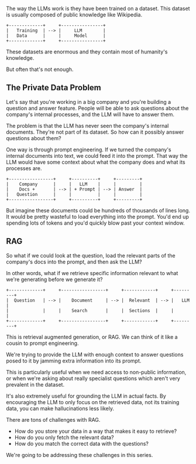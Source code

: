 The way the LLMs work is they have been trained on a dataset. This dataset is usually composed of public knowledge like Wikipedia.

```
+-------------+     +----------------+
|   Training  | --> |     LLM        |
|   Data      |     |     Model      |
+-------------+     +----------------+
```

These datasets are enormous and they contain most of humanity's knowledge.

But often that's not enough.

## The Private Data Problem

Let's say that you're working in a big company and you're building a question and answer feature. People will be able to ask questions about the company's internal processes, and the LLM will have to answer them.

The problem is that the LLM has never seen the company's internal documents. They're not part of its dataset. So how can it possibly answer questions about them?

One way is through prompt engineering. If we turned the company's internal documents into text, we could feed it into the prompt. That way the LLM would have some context about what the company does and what its processes are.

```
+-----------------+     +----------+     +---------+
|    Company      |     |   LLM    |     |         |
|    Docs +       | --> | + Prompt | --> | Answer  |
|   Question      |     |          |     |         |
+-----------------+     +----------+     +---------+
```

But imagine these documents could be hundreds of thousands of lines long. It would be pretty wasteful to load everything into the prompt. You'd end up spending lots of tokens and you'd quickly blow past your context window.

## RAG

So what if we could look at the question, load the relevant parts of the company's docs into the prompt, and then ask the LLM?

In other words, what if we retrieve specific information relevant to what we're generating before we generate it?

```
+-------------+     +-----------------+     +------------+     +---------+
|  Question   | --> |    Document     | --> |  Relevant  | --> |   LLM   |
|             |     |    Search       |     |  Sections  |     |         |
+-------------+     +-----------------+     +------------+     +---------+
```

This is retrieval augmented generation, or RAG. We can think of it like a cousin to prompt engineering.

We're trying to provide the LLM with enough context to answer questions posed to it by jamming extra information into its prompt.

This is particularly useful when we need access to non-public information, or when we're asking about really specialist questions which aren't very prevalent in the dataset.

It's also extremely useful for grounding the LLM in actual facts. By encouraging the LLM to only focus on the retrieved data, not its training data, you can make hallucinations less likely.

There are tons of challenges with RAG.

- How do you store your data in a way that makes it easy to retrieve?
- How do you only fetch the relevant data?
- How do you match the correct data with the questions?

We're going to be addressing these challenges in this series.
